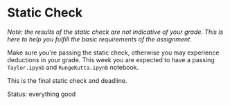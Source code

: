 # Static Check

_Note: the results of the static check are not indicative of your grade. This is here to help you fulfill the basic requirements of the assignment._

Make sure you're passing the static check, otherwise you may experience deductions in your grade. This week you are expected to have a passing `Taylor.ipynb` and `RungeKutta.ipynb` notebook.

This is the final static check and deadline.

Status: everything good



